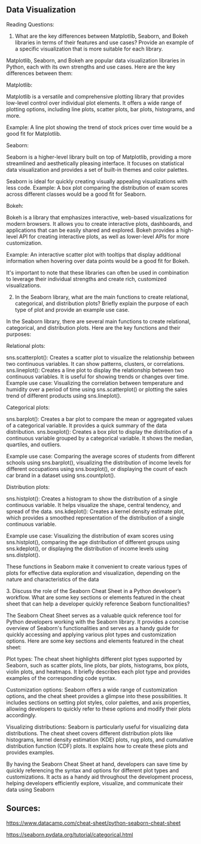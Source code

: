 ## Data Visualization

Reading Questions: 

1. What are the key differences between Matplotlib, Seaborn, and Bokeh libraries in terms of their features and use cases? Provide an example of a specific visualization that is more suitable for each library.

Matplotlib, Seaborn, and Bokeh are popular data visualization libraries in Python, each with its own strengths and use cases. Here are the key differences between them:

Matplotlib:

Matplotlib is a versatile and comprehensive plotting library that provides low-level control over individual plot elements.
It offers a wide range of plotting options, including line plots, scatter plots, bar plots, histograms, and more.

Example: A line plot showing the trend of stock prices over time would be a good fit for Matplotlib.

Seaborn:

Seaborn is a higher-level library built on top of Matplotlib, providing a more streamlined and aesthetically pleasing interface.
It focuses on statistical data visualization and provides a set of built-in themes and color palettes.

Seaborn is ideal for quickly creating visually appealing visualizations with less code.
Example: A box plot comparing the distribution of exam scores across different classes would be a good fit for Seaborn.

Bokeh:

Bokeh is a library that emphasizes interactive, web-based visualizations for modern browsers.
It allows you to create interactive plots, dashboards, and applications that can be easily shared and explored.
Bokeh provides a high-level API for creating interactive plots, as well as lower-level APIs for more customization.

Example: An interactive scatter plot with tooltips that display additional information when hovering over data points would be a good fit for Bokeh.

It's important to note that these libraries can often be used in combination to leverage their individual strengths and create rich, customized visualizations.




2. In the Seaborn library, what are the main functions to create relational, categorical, and distribution plots? Briefly explain the purpose of each type of plot and provide an example use case.

In the Seaborn library, there are several main functions to create relational, categorical, and distribution plots. Here are the key functions and their purposes:

Relational plots:

sns.scatterplot(): Creates a scatter plot to visualize the relationship between two continuous variables. It can show patterns, clusters, or correlations.
sns.lineplot(): Creates a line plot to display the relationship between two continuous variables. It is useful for showing trends or changes over time.
Example use case: Visualizing the correlation between temperature and humidity over a period of time using sns.scatterplot() or plotting the sales trend of different products using sns.lineplot().

Categorical plots:

sns.barplot(): Creates a bar plot to compare the mean or aggregated values of a categorical variable. It provides a quick summary of the data distribution.
sns.boxplot(): Creates a box plot to display the distribution of a continuous variable grouped by a categorical variable. It shows the median, quartiles, and outliers.

Example use case: Comparing the average scores of students from different schools using sns.barplot(), visualizing the distribution of income levels for different occupations using sns.boxplot(), or displaying the count of each car brand in a dataset using sns.countplot().

Distribution plots:

sns.histplot(): Creates a histogram to show the distribution of a single continuous variable. It helps visualize the shape, central tendency, and spread of the data.
sns.kdeplot(): Creates a kernel density estimate plot, which provides a smoothed representation of the distribution of a single continuous variable.

Example use case: Visualizing the distribution of exam scores using sns.histplot(), comparing the age distribution of different groups using sns.kdeplot(), or displaying the distribution of income levels using sns.distplot().

These functions in Seaborn make it convenient to create various types of plots for effective data exploration and visualization, depending on the nature and characteristics of the data




3. Discuss the role of the Seaborn Cheat Sheet in a Python developer’s workflow. What are some key sections or elements featured in the cheat sheet that can help a developer quickly reference Seaborn functionalities?

The Seaborn Cheat Sheet serves as a valuable quick reference tool for Python developers working with the Seaborn library. It provides a concise overview of Seaborn's functionalities and serves as a handy guide for quickly accessing and applying various plot types and customization options. Here are some key sections and elements featured in the cheat sheet:

Plot types: The cheat sheet highlights different plot types supported by Seaborn, such as scatter plots, line plots, bar plots, histograms, box plots, violin plots, and heatmaps. It briefly describes each plot type and provides examples of the corresponding code syntax.

Customization options: Seaborn offers a wide range of customization options, and the cheat sheet provides a glimpse into these possibilities. It includes sections on setting plot styles, color palettes, and axis properties, allowing developers to quickly refer to these options and modify their plots accordingly.

Visualizing distributions: Seaborn is particularly useful for visualizing data distributions. The cheat sheet covers different distribution plots like histograms, kernel density estimation (KDE) plots, rug plots, and cumulative distribution function (CDF) plots. It explains how to create these plots and provides examples.


By having the Seaborn Cheat Sheet at hand, developers can save time by quickly referencing the syntax and options for different plot types and customizations. It acts as a handy aid throughout the development process, helping developers efficiently explore, visualize, and communicate their data using Seaborn

## Sources:

https://www.datacamp.com/cheat-sheet/python-seaborn-cheat-sheet

https://seaborn.pydata.org/tutorial/categorical.html





